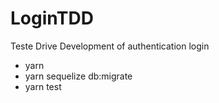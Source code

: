 # LoginTDD
Teste Drive Development of authentication login

- yarn 
- yarn sequelize db:migrate
- yarn test
